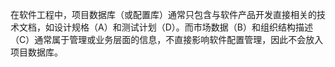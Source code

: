 在软件工程中，项目数据库（或配置库）通常只包含与软件产品开发直接相关的技术文档，如设计规格（A）和测试计划（D）。而市场数据（B）和组织结构描述（C）通常属于管理或业务层面的信息，不直接影响软件配置管理，因此不会放入项目数据库。